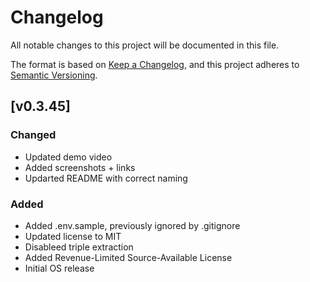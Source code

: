 # Changelog

All notable changes to this project will be documented in this file.

The format is based on [Keep a Changelog](https://keepachangelog.com/en/1.1.0/),
and this project adheres to [Semantic Versioning](https://semver.org/spec/v2.0.0.html).

## [v0.3.45]

### Changed

- Updated demo video
- Added screenshots + links
- Updarted README with correct naming

### Added

- Added .env.sample, previously ignored by .gitignore
- Updated license to MIT
- Disableed triple extraction
- Added Revenue-Limited Source-Available License
- Initial OS release
